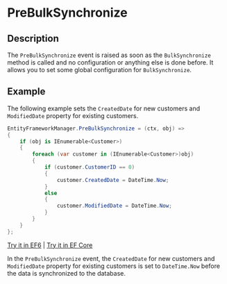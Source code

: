 # PreBulkSynchronize

## Description

The `PreBulkSynchronize` event is raised as soon as the `BulkSynchronize` method is called and no configuration or anything else is done before. It allows you to set some global configuration for `BulkSynchronize`. 

## Example

The following example sets the `CreatedDate` for new customers and `ModifiedDate` property for existing customers.

```csharp
EntityFrameworkManager.PreBulkSynchronize = (ctx, obj) =>
{
    if (obj is IEnumerable<Customer>)
    {
        foreach (var customer in (IEnumerable<Customer>)obj)
        {
            if (customer.CustomerID == 0)
            {
                customer.CreatedDate = DateTime.Now;
            }
            else
            {
                customer.ModifiedDate = DateTime.Now;
            }
        }
    }
};
```

[Try it in EF6](https://dotnetfiddle.net/EbuRR2) | [Try it in EF Core](https://dotnetfiddle.net/GTBAYt)

In the `PreBulkSynchronize` event, the `CreatedDate` for new customers and `ModifiedDate` property for existing customers is set to `DateTime.Now` before the data is synchronized to the database.
